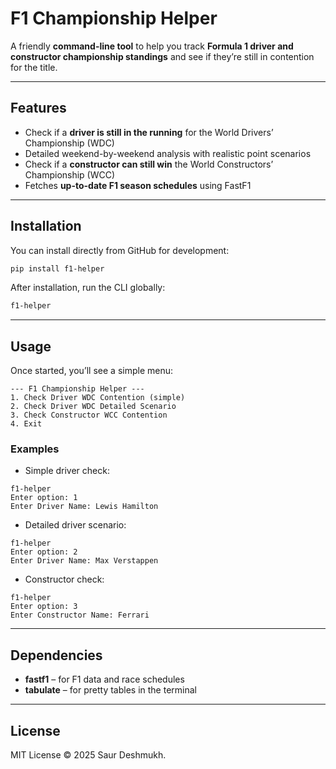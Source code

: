 # F1 Championship Helper

A friendly **command-line tool** to help you track **Formula 1 driver and constructor championship standings** and see if they’re still in contention for the title.  

---

## Features

- Check if a **driver is still in the running** for the World Drivers’ Championship (WDC)  
- Detailed weekend-by-weekend analysis with realistic point scenarios  
- Check if a **constructor can still win** the World Constructors’ Championship (WCC)  
- Fetches **up-to-date F1 season schedules** using FastF1

---

## Installation

You can install directly from GitHub for development:  

```bash
pip install f1-helper
```
After installation, run the CLI globally:
```bash
f1-helper
```
---
## Usage
Once started, you’ll see a simple menu:
```plaintext
--- F1 Championship Helper ---
1. Check Driver WDC Contention (simple)
2. Check Driver WDC Detailed Scenario
3. Check Constructor WCC Contention
4. Exit
```
### Examples
- Simple driver check:
```plaintext
f1-helper
Enter option: 1
Enter Driver Name: Lewis Hamilton
```
- Detailed driver scenario:
```plaintext
f1-helper
Enter option: 2
Enter Driver Name: Max Verstappen
```
- Constructor check:
```plaintext
f1-helper
Enter option: 3
Enter Constructor Name: Ferrari
```
---
## Dependencies
- **fastf1** – for F1 data and race schedules
- **tabulate** – for pretty tables in the terminal
---
## License

MIT License © 2025 Saur Deshmukh.